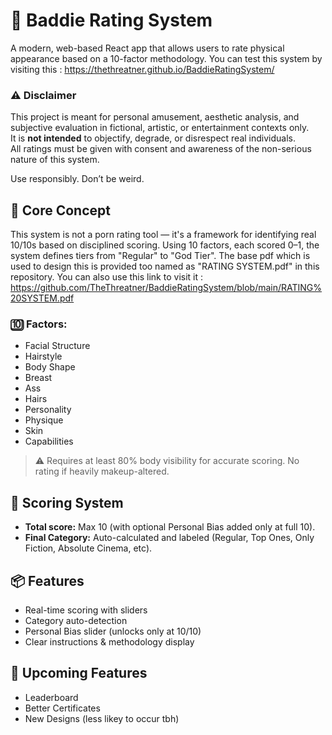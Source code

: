 # 💯 Baddie Rating System

A modern, web-based React app that allows users to rate physical appearance based on a 10-factor methodology. 
You can test this system by visiting this : https://thethreatner.github.io/BaddieRatingSystem/

### ⚠️ Disclaimer

This project is meant for personal amusement, aesthetic analysis, and subjective evaluation in fictional, artistic, or entertainment contexts only.  
It is **not intended** to objectify, degrade, or disrespect real individuals.  
All ratings must be given with consent and awareness of the non-serious nature of this system.  

Use responsibly. Don’t be weird.

## 🧠 Core Concept

This system is not a porn rating tool — it's a framework for identifying real 10/10s based on disciplined scoring. Using 10 factors, each scored 0–1, the system defines tiers from "Regular" to "God Tier". The base pdf which is used to design this is provided too named as "RATING SYSTEM.pdf" in this repository. You can also use this link to visit it : https://github.com/TheThreatner/BaddieRatingSystem/blob/main/RATING%20SYSTEM.pdf

### 🔟 Factors:
- Facial Structure
- Hairstyle
- Body Shape
- Breast
- Ass
- Hairs
- Personality
- Physique
- Skin
- Capabilities

> ⚠️ Requires at least 80% body visibility for accurate scoring. No rating if heavily makeup-altered.

## 🧮 Scoring System

- **Total score:** Max 10 (with optional Personal Bias added only at full 10).
- **Final Category:** Auto-calculated and labeled (Regular, Top Ones, Only Fiction, Absolute Cinema, etc).

## 📦 Features

- Real-time scoring with sliders
- Category auto-detection
- Personal Bias slider (unlocks only at 10/10)
- Clear instructions & methodology display

## 💠 Upcoming Features 

- Leaderboard
- Better Certificates
- New Designs (less likey to occur tbh)

